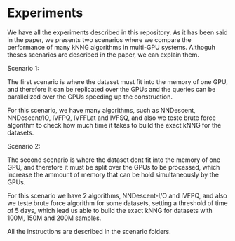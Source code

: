 # Experiments

We have all the experiments described in this repository. As it has been said in the paper, we presents two scenarios where we compare the performance of many kNNG algorithms in multi-GPU systems. Althoguh theses scenarios are described in the paper, we can explain them.

Scenario 1:

The first scenario is where the dataset must fit into the memory of one GPU, and therefore it can be replicated over the GPUs and the queries can be parallelized over the GPUs speeding up the construction.

For this scenario, we have many algorithms, such as NNDescent, NNDescent/IO, IVFPQ, IVFFLat and IVFSQ, and also we teste brute force algorithm to check how much time it takes to build the exact kNNG for the datasets.


Scenario 2:

The second scenario is where the dataset dont fit into the memory of one GPU, and therefore it must be split over the GPUs to be processed, which increase the ammount of memory that can be hold simultaneously by the GPUs.

For this scenario we have 2 algorithms, NNDescent-I/O and IVFPQ, and also we teste brute force algorithm for some datasets, setting a threshold of time of 5 days, which lead us able to build the exact kNNG for datasets with 100M, 150M and 200M samples.

All the instructions are described in the scenario folders.
